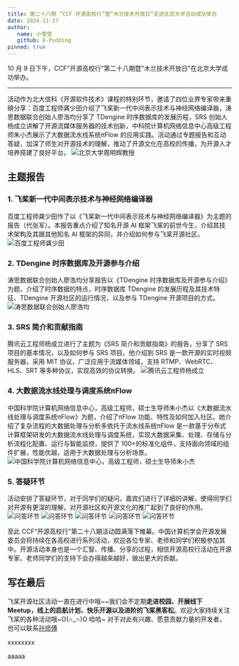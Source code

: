 ```yaml
---
title: 第二十八期 “CCF 开源高校行”暨“木兰技术开放日”走进北京大学活动成功举办
date: 2024-11-17
author:
   name: 小莹莹
   github: E-Pudding
pinned: true
---
```


<style>
figure {
   text-align: center;
}
figcaption {
   color: orange;
   border-bottom: 1px solid #d9d9d9;
   display: inline-block;
   color: #999;
   padding: 2px;
}
</style>

10 月 9 日下午，CCF"开源高校行"第二十八期暨"木兰技术开放日"在北京大学成功举办。

<!-- more -->

---

活动作为北大信科《开源软件技术》课程的特别环节，邀请了四位业界专家带来重磅分享：百度工程师龚少田介绍了飞桨新一代中间表示技术与神经网络编译器，涛思数据联合创始人廖浩均分享了 TDengine 时序数据库的发展历程，SRS 创始人杨成立讲解了开源流媒体服务器的技术创新，中科院计算机网络信息中心高级工程师朱小杰展示了大数据流水线系统πFlow 的应用实践。活动通过专题报告和互动答疑，加深了师生对开源技术的理解，推动了开源文化在高校的传播，为开源人才培养搭建了良好平台。
![北京大学周明辉教授](../images/ccf-pku/professerzhou.png)

## 主题报告

### 1. 飞桨新一代中间表示技术与神经网络编译器

百度工程师龚少田作了以《飞桨新一代中间表示技术与神经网络编译器》为主题的报告（代张军）。本报告重点介绍了知名开源 AI 框架飞桨的前世今生，介绍其技术架构及其跟其他知名 AI 框架的异同，并介绍如何参与飞桨开源社区。
![百度工程师龚少田](../images/ccf-pku/gst.png)

### 2. TDengine 时序数据库及开源参与介绍

涛思数据联合创始人廖浩均分享报告以《TDengine 时序数据库及开源参与介绍》为题，介绍了时序数据的特点，时序数据库 TDengine 的发展历程及其技术特征、TDengine 开源社区的运行情况，以及参与 TDengine 开源项目的方式。
![涛思数据联合创始人廖浩均](../images/ccf-pku/lhj.png)

### 3. SRS 简介和贡献指南

腾讯云工程师杨成立进行了主题为《SRS 简介和贡献指南》的报告，分享了 SRS 项目的基本情况，以及如何参与 SRS 项目。他介绍到 SRS 是一款开源的实时视频服务器，采用 MIT 协议，广泛应用于流媒体领域，支持 RTMP、WebRTC、HLS、SRT 等多种协议，实现高效的协议转换。
![腾讯云工程师杨成立](../images/ccf-pku/ycl.png)

### 4. 大数据流水线处理与调度系统πFlow

中国科学院计算机网络信息中心，高级工程师，硕士生导师朱小杰以《大数据流水线处理与调度系统πFlow》为题，介绍了πFlow 功能、特性及如何加入社区。她介绍了复杂流程的大数据处理与分析多依托于流水线系统πFlow 是一款基于分布式计算框架研发的大数据流水线处理与调度系统，实现大数据采集、处理、存储与分析流程化配置、运行与智能监控，提供了 100+的标准化组件，支持面向领域的组件扩展，性能优越，适用于大数据处理与分析场景。
![中国科学院计算机网络信息中心，高级工程师，硕士生导师朱小杰](../images/ccf-pku/zxj.png)

### 5. 答疑环节

活动安排了答疑环节，对于同学们的疑问，嘉宾们进行了详细的讲解，使得同学们对开源有更深的理解，对开源社区和开源文化的推广起到了良好的作用。
![问答环节](../images/ccf-pku/QA1.png)
![问答环节](../images/ccf-pku/QA2.png)
![问答环节](../images/ccf-pku/QA3.png)
![问答环节](../images/ccf-pku/QA4.png)
![问答环节](../images/ccf-pku/QA5.png)

至此 CCF“开源高校行”第二十八期活动圆满落下帷幕。中国计算机学会开源发展委员会将持续在各高校进行系列活动，欢迎各位专家、老师和同学们积极参加其中。开源活动本身也是一个汇智、传播、分享的过程，相信开源高校行活动在开源专家、老师同学们的支持下会办得越来越好，做出更大的贡献。

## 写在最后

飞桨开源社区活动一直在进行中哦~~我们会不定期**走进校园、开展线下 Meetup，线上的启航计划、快乐开源以及进阶的飞桨黑客松**。欢迎大家持续关注飞桨的各种活动哦~O(∩_∩)O 哈哈~
对于对此有兴趣、愿意贡献力量的开发者，也可以联系[孙师傅](https://github.com/sunzhongkai588)

xxxxxxxx

aaaaa